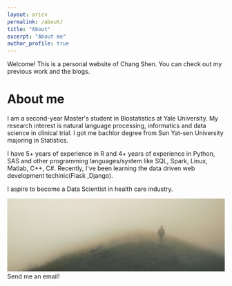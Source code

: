 ```yaml
---
layout: aricv
permalink: /about/
title: "About"
excerpt: "About me"
author_profile: true
---
```

<head>
  <title>Bootstrap Example</title>
  <meta charset="utf-8">
  <meta name="viewport" content="width=device-width, initial-scale=1">
  <link rel="stylesheet" href="https://maxcdn.bootstrapcdn.com/bootstrap/4.5.2/css/bootstrap.min.css">
  <script src="https://ajax.googleapis.com/ajax/libs/jquery/3.5.1/jquery.min.js"></script>
  <script src="https://cdnjs.cloudflare.com/ajax/libs/popper.js/1.16.0/umd/popper.min.js"></script>
  <script src="https://maxcdn.bootstrapcdn.com/bootstrap/4.5.2/js/bootstrap.min.js"></script>
</head>

Welcome! This is a personal website of Chang Shen. You can check out my previous work and the blogs.

About me
======
I am a second-year Master's student in Biostatistics at Yale University. My research interest is natural language processing, informatics and data science in clinical trial. I got me bachlor degree from Sun Yat-sen University majoring in Statistics.

I have 5+ years of experience in R and 4+ years of experience in Python, SAS and other programming languages/system like SQL, Spark, Linux, Matlab, C++, C#. Recently, I've been learning the data driven web development techinic(Flask ,Django).

I aspire to become a Data Scientist in health care industry.

<img src="/assets/images/unsplash-image-5.jpg" class="img-fluid" alt="...">
<span class="badge badge-primary">Send me an email!</span>
